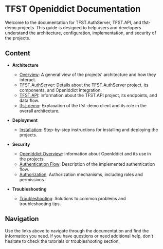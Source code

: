 # TFST Openiddict Documentation

Welcome to the documentation for TFST.AuthServer, TFST.API, and tfst-demo projects. This guide is designed to help users and developers understand the architecture, configuration, implementation, and security of the projects.

## Content

- **Architecture**
  - [Overview](architecture/overview.md): A general view of the projects' architecture and how they interact.
  - [TFST.AuthServer](architecture/auth-server.md): Details about the TFST.AuthServer project, its components, and OpenIddict integration.
  - [TFST.API](architecture/api.md): Information about the TFST.API project, its endpoints, and data flow.
  - [tfst-demo](architecture/demo-client.md): Explanation of the tfst-demo client and its role in the overall architecture.

- **Deployment**
  - [Installation](deployment/installation.md): Step-by-step instructions for installing and deploying the projects.

- **Security**
  - [OpenIddict Overview](security/openiddict-overview.md): Information about OpenIddict and its use in the projects.
  - [Authentication Flow](security/authentication-flow.md): Description of the implemented authentication flow.
  - [Authorization](security/authorization.md): Authorization mechanisms, including roles and permissions.

- **Troubleshooting**
  - [Troubleshooting](troubleshooting.md): Solutions to common problems and troubleshooting tips.

## Navigation

Use the links above to navigate through the documentation and find the information you need. If you have questions or need additional help, don't hesitate to check the tutorials or troubleshooting section.